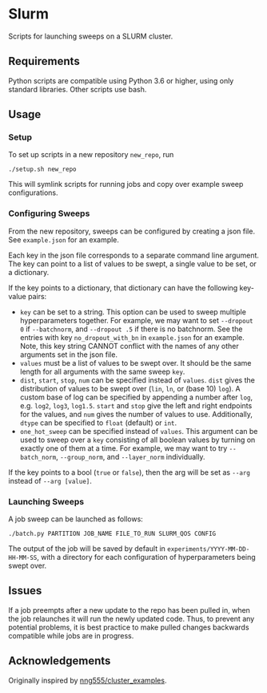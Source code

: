 # Slurm
Scripts for launching sweeps on a SLURM cluster.

## Requirements
Python scripts are compatible using Python 3.6 or higher, using only standard libraries. Other scripts use bash.

## Usage

### Setup
To set up scripts in a new repository `new_repo`, run
```
./setup.sh new_repo
```
This will symlink scripts for running jobs and copy over example sweep configurations.

### Configuring Sweeps
From the new repository, sweeps can be configured by creating a json file.
See `example.json` for an example.

Each key in the json file corresponds to a separate command line argument.
The key can point to a list of values to be swept, a single value to be set, 
or a dictionary.

If the key points to a dictionary, that dictionary can have the following key-value pairs:
- `key` can be set to a string.
  This option can be used to sweep multiple hyperparameters together.
  For example, we may want to set `--dropout 0` if `--batchnorm`, and
  `--dropout .5` if there is no batchnorm.
  See the entries with key `no_dropout_with_bn` in `example.json` for an example.
  Note, this key string CANNOT conflict with the names of any other arguments
  set in the json file.
- `values` must be a list of values to be swept over. It should be the same length for 
  all arguments with the same sweep `key`.
- `dist`, `start`, `stop`, `num` can be specified instead of `values`.
  `dist` gives the distribution of values to be swept over (`lin`, `ln`, or (base 10) `log`).
  A custom base of log can be specified by appending a number after `log`, e.g. `log2`, `log3`, `log1.5`.
  `start` and `stop` give the left and right endpoints for the values, and `num` gives the number of values
  to use. Additionally, `dtype` can be specified to `float` (default) or `int`.
- `one_hot_sweep` can be specified instead of `values`. This argument can be used to sweep over a `key` consisting of
  all boolean values by turning on exactly one of them at a time. For example, we may want to try `--batch_norm`, `--group_norm`,
  and `--layer_norm` individually.

If the key points to a bool (`true` or `false`), then the arg will be set as `--arg` instead of `--arg [value]`.

### Launching Sweeps

A job sweep can be launched as follows:

```
./batch.py PARTITION JOB_NAME FILE_TO_RUN SLURM_QOS CONFIG
```

The output of the job will be saved by default in `experiments/YYYY-MM-DD-HH-MM-SS`, 
with a directory for each configuration of hyperparameters being swept over.

## Issues
If a job preempts after a new update to the repo has been pulled in, when the job relaunches it will run 
the newly updated code.
Thus, to prevent any potential problems, it is best practice to make pulled changes backwards compatible 
while jobs are in progress.

## Acknowledgements

Originally inspired by [nng555/cluster_examples](https://github.com/nng555/cluster_examples).
